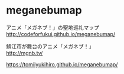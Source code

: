 # meganebumap  
アニメ「メガネブ！」の聖地巡礼マップ  
http://codeforfukui.github.io/meganebumap/  

鯖江市が舞台のアニメ「メガネブ！」  
http://mgnb.tv/  

https://tomiiyukihiro.github.io/meganebumap/
